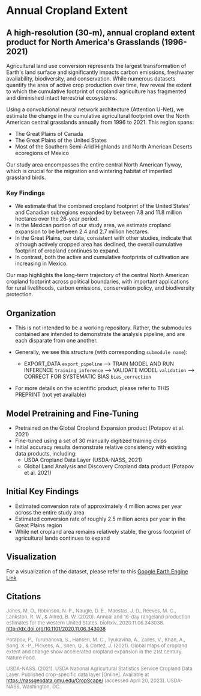 # Annual Cropland Extent

## A high-resolution (30-m), annual cropland extent product for North America's Grasslands (1996-2021)

Agricultural land use conversion represents the largest transformation of Earth's land surface and significantly impacts carbon emissions, freshwater availability, biodiversity, and conservation. While numerous datasets quantify the area of active crop production over time, few reveal the extent to which the cumulative footprint of cropland agriculture has fragmented and diminished intact terrestrial ecosystems.

Using a convolutional neural network architecture (Attention U-Net), we estimate the change in the cumulative agricultural footprint over the North American central grasslands annually from 1996 to 2021. This region spans:

- The Great Plains of Canada
- The Great Plains of the United States
- Most of the Southern Semi-Arid Highlands and North American Deserts ecoregions of Mexico

Our study area encompasses the entire central North American flyway, which is crucial for the migration and wintering habitat of imperiled grassland birds.

### Key Findings

- We estimate that the combined cropland footprint of the United States' and Canadian subregions expanded by between 7.8 and 11.8 million hectares over the 26-year period.
- In the Mexican portion of our study area, we estimate cropland expansion to be between 2.4 and 2.7 million hectares.
- In the Great Plains, our data, consistent with other studies, indicate that although actively cropped area has declined, the overall cumulative footprint of cropland continues to expand.
- In contrast, both the active and cumulative footprints of cultivation are increasing in Mexico.

Our map highlights the long-term trajectory of the central North American cropland footprint across political boundaries, with important applications for rural livelihoods, carbon emissions, conservation policy, and biodiversity protection.

## Organization
- This is not intended to be a working repository. Rather, the submodules contained are intended to demonstrate the analysis pipeline, and are each disparate from one another.
- Generally, we see this structure (with corresponding `submodule name`):
  -  EXPORT_DATA `export_pipeline` --> TRAIN MODEL AND RUN INFERENCE `training_inference` --> VALIDATE MODEL `validation` --> CORRECT FOR SYSTEMATIC BIAS `bias_correction`
 
- For more details on the scientific product, please refer to THIS PREPRINT (not yet available)

## Model Pretraining and Fine-Tuning

- Pretrained on the Global Cropland Expansion product (Potapov et al. 2021)
- Fine-tuned using a set of 30 manually digitized training chips
- Initial accuracy results demonstrate relative consistency with existing data products, including:
  - USDA Cropland Data Layer (USDA-NASS, 2021)
  - Global Land Analysis and Discovery Cropland data product (Potapov et al. 2021)

## Initial Key Findings

- Estimated conversion rate of approximately 4 million acres per year across the entire study area
- Estimated conversion rate of roughly 2.5 million acres per year in the Great Plains region
- While net cropland area remains relatively stable, the gross footprint of agricultural lands continues to expand

## Visualization

For a visualization of the dataset, please refer to this [Google Earth Engine Link](https://wlfw-um.projects.earthengine.app/view/cropland-extent-map)

## Citations

<font size="2" color="#808080">

Jones, M. O., Robinson, N. P., Naugle, D. E., Maestas, J. D., Reeves, M. C., Lankston, R. W., & Allred, B. W. (2020). Annual and 16-day rangeland production estimates for the western United States. bioRxiv, 2020.11.06.343038. http://dx.doi.org/10.1101/2020.11.06.343038

Potapov, P., Turubanova, S., Hansen, M. C., Tyukavina, A., Zalles, V., Khan, A., Song, X.-P., Pickens, A., Shen, Q., & Cortez, J. (2021). Global maps of cropland extent and change show accelerated cropland expansion in the 21st century. Nature Food.

USDA-NASS. (2021). USDA National Agricultural Statistics Service Cropland Data Layer. Published crop-specific data layer [Online]. Available at https://nassgeodata.gmu.edu/CropScape/ (accessed April 20, 2023). USDA-NASS, Washington, DC.

</font>
